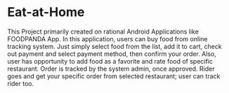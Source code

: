 # Eat-at-Home
This Project primarily created on rational Android Applications like FOODPANDA App. In this application, users can buy food from online tracking system. Just simply select food from the list, add it to cart, check out payment and select payment method, then confirm your order. Also, user has opportunity to add food as a favorite and rate food of specific restaurant. Order is tracked by the system admin, once approved. Rider goes and get your specific order from selected restaurant; user can track rider too.
